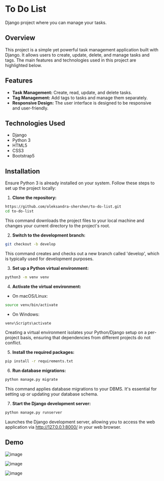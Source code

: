 # To Do List
Django project where you can manage your tasks.

## Overview
This project is a simple yet powerful task management application built with Django. It allows users to create, update, delete, and manage tasks and tags. The main features and technologies used in this project are highlighted below.

## Features
- **Task Management:** Create, read, update, and delete tasks.
- **Tag Management:** Add tags to tasks and manage them separately.
- **Responsive Design:** The user interface is designed to be responsive and user-friendly.

## Technologies Used
- Django
- Python 3
- HTML5
- CSS3
- Bootstrap5

## Installation
Ensure Python 3 is already installed on your system. Follow these steps to set up the project locally:

1. **Clone the repository:**
```bash
https://github.com/oleksandra-shershen/to-do-list.git
cd to-do-list
```
This command downloads the project files to your local machine and changes your current directory to the project's root.

2. **Switch to the development branch:**
```bash
git checkout -b develop
```
This command creates and checks out a new branch called 'develop', which is typically used for development purposes.

3. **Set up a Python virtual environment:**
```bash
python3 -m venv venv
```

4. **Activate the virtual environment:**
- On macOS/Linux:
```bash
source venv/bin/activate
```
- On Windows:
```bash
venv\Scripts\activate
```
Creating a virtual environment isolates your Python/Django setup on a per-project basis, ensuring that dependencies from different projects do not conflict.

5. **Install the required packages:**
```bash
pip install -r requirements.txt
```

6. **Run database migrations:**
```bash
python manage.py migrate
```
This command applies database migrations to your DBMS. It's essential for setting up or updating your database schema.

7. **Start the Django development server:**
```bash
python manage.py runserver
```
Launches the Django development server, allowing you to access the web application via http://127.0.0.1:8000/ in your web browser.

## Demo
![image](https://github.com/oleksandra-shershen/to-do-list/assets/105819546/360c2c76-4442-45da-8f7b-fd81e0ebace9)


![image](https://github.com/oleksandra-shershen/to-do-list/assets/105819546/f38b2c35-18e6-4540-b1ec-d34a1b1ea183)


![image](https://github.com/oleksandra-shershen/to-do-list/assets/105819546/8344f1d4-1601-466d-86a0-5fdf2af11a60)


